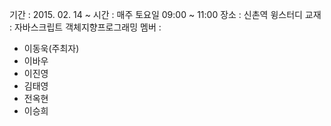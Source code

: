 기간 : 2015. 02. 14 ~
시간 : 매주 토요일 09:00 ~ 11:00 
장소 : 신촌역 윙스터디
교재 : 자바스크립트 객체지향프로그래밍
멤버 :
 - 이동욱(주최자)
 - 이바우
 - 이진영
 - 김태영
 - 전옥현
 - 이승희
